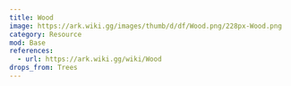 ```yaml
---
title: Wood
image: https://ark.wiki.gg/images/thumb/d/df/Wood.png/228px-Wood.png
category: Resource
mod: Base
references:
  - url: https://ark.wiki.gg/wiki/Wood
drops_from: Trees
---
```

